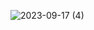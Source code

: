 ![2023-09-17 (4)](https://github.com/Addarshkumar/nandtotetris-project-2.2/assets/142793710/d54f550f-9c73-4cde-b111-2ae795aa914b)
